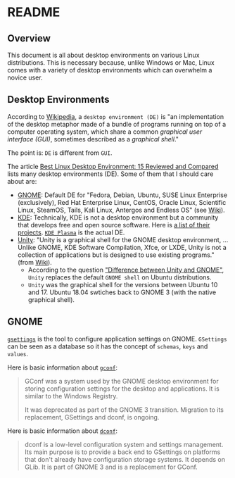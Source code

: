# README

## Overview

This document is all about desktop environments on various Linux distributions. This is necessary because, unlike Windows or Mac, Linux comes with a variety of desktop environments which can overwhelm a novice user.

## Desktop Environments

According to [Wikipedia](https://en.wikipedia.org/wiki/Desktop_environment), a `desktop environment (DE)` is "an implementation of the desktop metaphor made of a bundle of programs running on top of a computer operating system, which share a common _graphical user interface (GUI)_, sometimes described as a _graphical shell_."

The point is: `DE` is different from `GUI`.

The article [Best Linux Desktop Environment: 15 Reviewed and Compared](https://www.ubuntupit.com/best-linux-desktop-environment-reviewed-and-compared/) lists many desktop environments (DE). Some of them that I should care about are:

- [GNOME](https://www.gnome.org/): Default DE for "Fedora, Debian, Ubuntu, SUSE Linux Enterprise (exclusively), Red Hat Enterprise Linux, CentOS, Oracle Linux, Scientific Linux, SteamOS, Tails, Kali Linux, Antergos and Endless OS" (see [Wiki](https://en.wikipedia.org/wiki/GNOME)).
- [KDE](https://www.kde.org/): Technically, KDE is not a desktop environment but a community that develops free and open source software. Here is [a list of their projects](https://community.kde.org/Main_Page). [`KDE Plasma`](https://www.kde.org/plasma-desktop) is the actual DE.
- [Unity](https://unity8.io/): "Unity is a graphical shell for the GNOME desktop environment, ... Unlike GNOME, KDE Software Compilation, Xfce, or LXDE, Unity is not a collection of applications but is designed to use existing programs."(from [Wiki](https://en.wikipedia.org/wiki/Unity_(user_interface))).
  - According to the question ["Difference between Unity and GNOME"](https://askubuntu.com/questions/333237/difference-between-unity-and-gnome), `Unity` replaces the default `GNOME shell` on Ubuntu distributions.
  - `Unity` was the graphical shell for the versions between Ubuntu 10 and 17. Ubuntu 18.04 swtiches back to GNOME 3 (with the native graphical shell).

## GNOME

[`gsettings`](https://wiki.gnome.org/HowDoI/GSettings) is the tool to configure application settings on GNOME. `GSettings` can be seen as a database so it has the concept of `schemas`, `keys` and `values`.

Here is basic information about [`gconf`](https://en.wikipedia.org/wiki/GConf):

> GConf was a system used by the GNOME desktop environment for storing configuration settings for the desktop and applications. It is similar to the Windows Registry.
>
> It was deprecated as part of the GNOME 3 transition. Migration to its replacement, GSettings and dconf, is ongoing.

Here is basic information about [`dconf`](https://en.wikipedia.org/wiki/Dconf):

> dconf is a low-level configuration system and settings management. Its main purpose is to provide a back end to GSettings on platforms that don't already have configuration storage systems. It depends on GLib. It is part of GNOME 3 and is a replacement for GConf.
